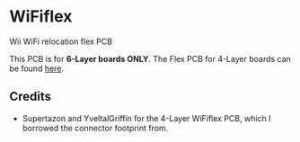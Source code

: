 # WiFiflex
Wii WiFi relocation flex PCB

This PCB is for **6-Layer boards ONLY**. The Flex PCB for 4-Layer boards can be found [here](https://github.com/supertazon/WiFiflex).

## Credits
- Supertazon and YveltalGriffin for the 4-Layer WiFiflex PCB, which I borrowed the connector footprint from.
